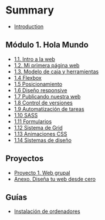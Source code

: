 # Summary

- [Introduction](README.md)

## Módulo 1. Hola Mundo

- [1.1. Intro a la web](sprint_1/1_1_intro_a_la_web.md)
- [1.2. Mi primera página web](sprint_1/1_2_mi_primera_web.md)
- [1.3. Modelo de caja y herramientas](sprint_1/1_3_modelo_de_caja_y_herramientas.md)
- [1.4 Flexbox](sprint_1/1_4_posicionamiento_con_flexbox.md)
- [1.5 Posicionamiento](sprint_1/1_5_posicionamiento.md)
- [1.6 Diseño responsive](sprint_1/1_6_responsive_design.md)
- [1.7 Publicando nuestra web](sprint_1/1_7_publicando_nuestra_web.md)
- [1.8 Control de versiones](sprint_1/1_8_control_de_versiones.md)
- [1.9 Automatización de tareas](sprint_1/1_9_automatizacion_de_tareas.md)
- [1.10 SASS](sprint_1/1_10_sass.md)
- [1.11 Formularios](sprint_1/1_11_formularios.md)
- [1.12 Sistema de Grid](sprint_1/1_12_sistema_de_grid.md)
- [1.13 Animaciones CSS](sprint_1/1_13_animaciones_CSS.md)
- [1.14 Sistemas de diseño](sprint_1/1_14_sistemas_de_diseno.md)

<!--
## Módulo 2. Programando la web

- [2.1 Intro a la programación](sprint_2/2_1_intro_a_la_programacion.md)
- [2.2 Intro a la programación 2](sprint_2/2_2_intro_a_la_programacion_2.md)
- [2.3 Condicionales](sprint_2/2_3_condicionales.md)
- [2.4 Funciones](sprint_2/2_4_funciones.md)
- [2.5 Eventos](sprint_2/2_5_eventos.md)
- [2.6 Objetos](sprint_2/2_6_objetos.md)
- [2.7 Arrays y bucles](sprint_2/2_7_arrays_y_bucles.md)
- [2.8 Trabajo colaborativo en git](sprint_2/2_8_trabajo_colaborativo_en_git.md)
- [2.9 Peticiones al servidor](sprint_2/2_9_peticiones_al_servidor.md)
- [2.10 Peticiones al servidor 2](sprint_2/2_10_peticiones_al_servidor_2.md)
- [2.11 DOM avanzado](sprint_2/2_11_dom_avanzado.md)
- [2.12 Asincronía](sprint_2/2_12_asincronia.md)
- [2.13 Scope y hoisting](sprint_2/2_13_scope_y_hoisting.md)
- [2.14 Manejo de estructuras de datos](sprint_2/2_14_manejo_de_estructuras_de_datos.md)

## Módulo 3. React

- [3.1 Métodos funcionales de array](sprint_3/3_1_metodos_funcionales_array.md)
- [3.2 Clases de ES6](sprint_3/3_2_clases_es6.md)
- [3.3 Intro a React](sprint_3/3_3_intro_react.md)
- [3.4 Intro a React II](sprint_3/3_4_intro_react_2.md)
- [3.5 Componentes en React](sprint_3/3_5_componentes_react.md)
- [3.6 Eventos en React](sprint_3/3_6_eventos_react.md)
- [3.7 Estado en React](sprint_3/3_7_estado_react.md)
- [3.8 Estado en React 2](sprint_3/3_8_estado_react_2.md)
- [3.9 Lifting](sprint_3/3_9_lifting.md)
- [3.10 Arquitectura de aplicaciones React](sprint_3/3_10_arquitectura_estado.md)
- [3.11 React router](sprint_3/3_11_react_router.md)
- [3.12 Métodos del ciclo de vida de componentes](sprint_3/3_12_ciclo_vida_componentes_react.md)
- [3.13 Debugging de aplicaciones JS y React](sprint_3/3_13_debugging_react.md)
- [3.14 Testing con JavaScript](sprint_3/3_14_testing_js.md)
-->

## Proyectos

- [Proyecto 1. Web grupal](proyectos/P1_proyecto_sprint_1.md)
- [Anexo. Diseña tu web desde cero](proyectos/P1_anexo_diseno.md)

<!--
- [Proyecto 2. Awesome profile-cards](proyectos/P2_proyecto_sprint_2.md)
- [Anexo. Documentación del API de Awesome Profile Cards](proyectos/P2_anexo.md)
- [Proyecto 3. Un caso de código heredado](proyectos/P3_proyecto_sprint_3.md)
-->

<!--
## Formación continua

- [Presentación](formacion-continua/0_presentacion.md)
- [Prueba técnica #1](formacion-continua/1_prueba_tecnica.md)
- [Prueba técnica #2](formacion-continua/2_prueba_tecnica.md)
- [Prueba técnica #3](formacion-continua/3_prueba_tecnica.md)
- [Prueba técnica #4](formacion-continua/4_prueba_tecnica.md)
- [Prueba técnica #5](formacion-continua/5_prueba_tecnica.md)
- [Prueba técnica #6](formacion-continua/6_prueba_tecnica.md)
- [Prueba técnica #7](formacion-continua/7_prueba_tecnica.md)

-->

## Guías

- [Instalación de ordenadores](guias/instalacion_ordenadores.md)

<!--
- [Buenas prácticas para tener un portfolio atractivo en GitHub](guias/github_como_portfolio.md)
- [Guía para enfrentarse a problemas técnicos de manera autónoma](guias/busqueda_de_soluciones.md)
- [Pruebas técnicas](guias/pruebas_tecnicas.md)
-->

<!--
## Extra
- [E.1 Repaso de flexbox y position](extra/e1-flexbox-y-position.md)
-->
